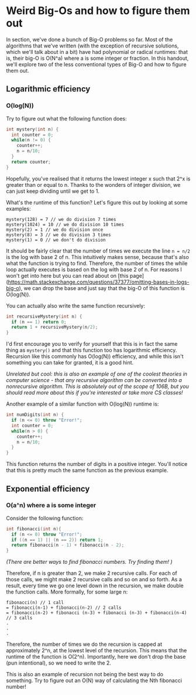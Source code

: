 # Weird Big-Os and how to figure them out

In section, we've done a bunch of Big-O problems so far. Most of the algorithms that we've written (with the exception of recursive solutions, which we'll talk about in a bit) have had polynomial or radical runtimes: that is, their big-O is O(N^a) where a is some integer or fraction. In this handout, we'll explore two of the less conventional types of Big-O and how to figure them out.

## Logarithmic efficiency
### O(log(N))

Try to figure out what the following function does:

```C++
int mystery(int n) {
  int counter = 0;
  while(n != 0) {
    counter++;
    n = n/10;
  }
  return counter;
}
```

Hopefully, you've realised that it returns the lowest integer x such that 2^x is greater than or equal to n. Thanks to the wonders of integer division, we can just keep dividing until we get to 1.

What's the runtime of this function? Let's figure this out by looking at some examples:

```
mystery(128) = 7 // we do division 7 times
mystery(1024) = 10 // we do division 10 times
mystery(2) = 1 // we do division once
mystery(8) = 3 // we do division 3 times
mystery(1) = 0 // we don't do division
```

It should be fairly clear that the number of times we execute the line `n = n/2` is the log with base 2 of n. This intuitively makes sense, because that's also what the function is trying to find. Therefore, the number of times the while loop actually executes is based on the log with base 2 of n. For reasons I won't get into here but you can read about on [this page] (https://math.stackexchange.com/questions/37377/omitting-bases-in-logs-big-o), we can drop the base and just say that the big-O of this function is O(log(N)).


You can actually also write the same function recursively:
```C++
int recursiveMystery(int n) {
  if (n == 1) return 0;
  return 1 + recursiveMystery(n/2);
}
```

I'd first encourage you to verify for yourself that this is in fact the same thing as `mystery()` and that this function too has logarithmic efficiency. Recursion like this commonly has O(log(N)) efficiency, and while this isn't something you can take for granted, it is a good hint.

_Unrelated but cool: this is also an example of one of the coolest theories in computer science - that any recursive algorithm can be converted into a nonrecursive algorithm. This is absolutely out of the scope of 106B, but you should read more about this if you're interested or take more CS classes!_

Another example of a similar function with O(log(N)) runtime is:

```C++
int numDigits(int n) {
  if (n <= 0) throw "Error!";
  int counter = 0;
  while(n > 0) {
    counter++;
    n = n/10;
  }
}
```

This function returns the number of digits in a positive integer. You'll notice that this is pretty much the same function as the previous example.


## Exponential efficiency
### O(a^n) where a is some integer

Consider the following function:

```C++
int fibonacci(int n){
  if (n <= 0) throw "Error!";
  if ((n == 1) || (n == 2)) return 1;
  return fibonacci(n - 1) + fibonacci(n - 2);
}
```
_(There are better ways to find fibonacci numbers. Try finding them! )_

Therefore, if n is greater than 2, we make 2 recursive calls. For each of those calls, we might make 2 recursive calls and so on and so forth. As a result, every time we go one level down in the recursion, we make double the function calls. More formally, for some large n:

```
fibonacci(n) // 1 call
= fibonacci(n-1) + fibonacci(n-2) // 2 calls
= fibonacci(n-2) + fibonacci (n-3) + fibonacci (n-3) + fibonacci(n-4) // 3 calls
.
.
.
```

Therefore, the number of times we do the recursion is capped at approximately 2^n, at the lowest level of the recursion. This means that the runtime of the function is O(2^n). Importantly, here we don't drop the base (pun intentional), so we need to write the 2.

This is also an example of recursion not being the best way to do something. Try to figure out an O(N) way of calculating the Nth fibonacci number!
